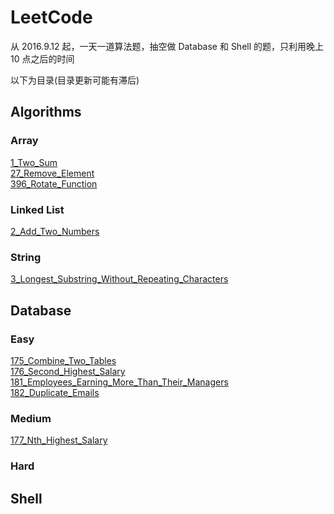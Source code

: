 # LeetCode

从 2016.9.12 起，一天一道算法题，抽空做 Database 和 Shell 的题，只利用晚上 10 点之后的时间

以下为目录(目录更新可能有滞后)

## Algorithms

### Array

[1_Two_Sum](/Array/Easy_1_Two_Sum.md)  
[27_Remove_Element](/Array/Easy_27_Remove_Element.md)  
[396_Rotate_Function](/Array/Easy_396_Rotate_Function.md)  

### Linked List

[2_Add_Two_Numbers](/Linked_List/Easy_2_Add_Two_Numbers.md)  

### String

[3_Longest_Substring_Without_Repeating_Characters](/String/Easy_3_Longest_Substring_Without_Repeating_Characters.md)  

## Database

### Easy

[175_Combine_Two_Tables](/Database/Easy_175_Combine_Two_Tables.md)  
[176_Second_Highest_Salary](/Database/Easy_176_Second_Highest_Salary.md)  
[181_Employees_Earning_More_Than_Their_Managers](/Database/Easy_181_Employees_Earning_More_Than_Their_Managers.md)  
[182_Duplicate_Emails](/Database/Easy_182_Duplicate_Emails.md)  

### Medium

[177_Nth_Highest_Salary](/Database/Medium_177_Nth_Highest_Salary.md)  

### Hard

## Shell
